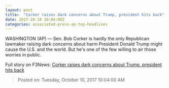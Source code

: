```yaml
---
layout: post
title:  "Corker raises dark concerns about Trump, president hits back"
date: 2017-10-10 10:04:00Z
categories: associated-press-ap-top-headlines
---
```


WASHINGTON (AP) — Sen. Bob Corker is hardly the only Republican lawmaker raising dark concerns about harm President Donald Trump might cause the U.S. and the world. But he's one of the few willing to air those worries in public.


Full story on F3News: [Corker raises dark concerns about Trump, president hits back](http://www.f3nws.com/n/2ajzrC)

> Posted on: Tuesday, October 10, 2017 10:04:00 AM
